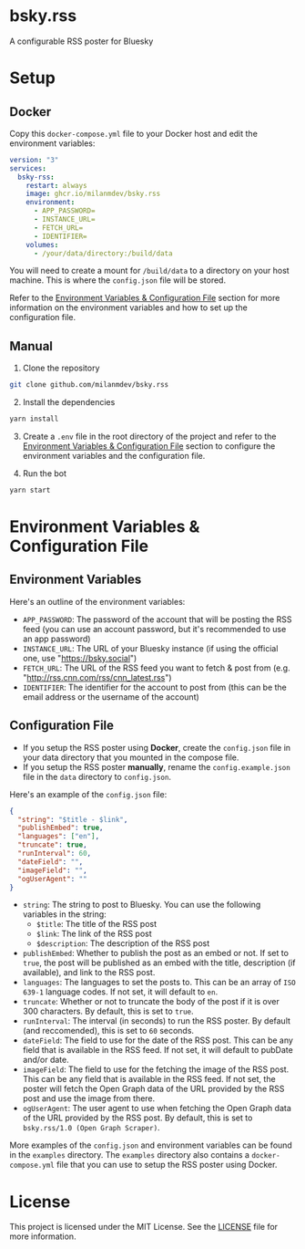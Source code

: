 # bsky.rss

A configurable RSS poster for Bluesky

# Setup

## Docker

Copy this `docker-compose.yml` file to your Docker host and edit the environment variables:

```yml
version: "3"
services:
  bsky-rss:
    restart: always
    image: ghcr.io/milanmdev/bsky.rss
    environment:
      - APP_PASSWORD=
      - INSTANCE_URL=
      - FETCH_URL=
      - IDENTIFIER=
    volumes:
      - /your/data/directory:/build/data
```

You will need to create a mount for `/build/data` to a directory on your host machine. This is where the `config.json` file will be stored.

Refer to the [Environment Variables & Configuration File](#environment-variables--configuration-file) section for more information on the environment variables and how to set up the configuration file.

## Manual

1. Clone the repository

```bash
git clone github.com/milanmdev/bsky.rss
```

2. Install the dependencies

```bash
yarn install
```

3. Create a `.env` file in the root directory of the project and refer to the [Environment Variables & Configuration File](#environment-variables--configuration-file) section to configure the environment variables and the configuration file.

4. Run the bot

```bash
yarn start
```

# Environment Variables & Configuration File

## Environment Variables

Here's an outline of the environment variables:

- `APP_PASSWORD`: The password of the account that will be posting the RSS feed (you can use an account password, but it's recommended to use an app password)
- `INSTANCE_URL`: The URL of your Bluesky instance (if using the official one, use "https://bsky.social")
- `FETCH_URL`: The URL of the RSS feed you want to fetch & post from (e.g. "http://rss.cnn.com/rss/cnn_latest.rss")
- `IDENTIFIER`: The identifier for the account to post from (this can be the email address or the username of the account)

## Configuration File

- If you setup the RSS poster using **Docker**, create the `config.json` file in your data directory that you mounted in the compose file.
- If you setup the RSS poster **manually**, rename the `config.example.json` file in the `data` directory to `config.json`.

Here's an example of the `config.json` file:

```json
{
  "string": "$title - $link",
  "publishEmbed": true,
  "languages": ["en"],
  "truncate": true,
  "runInterval": 60,
  "dateField": "",
  "imageField": "",
  "ogUserAgent": ""
}
```

- `string`: The string to post to Bluesky. You can use the following variables in the string:
  - `$title`: The title of the RSS post
  - `$link`: The link of the RSS post
  - `$description`: The description of the RSS post
- `publishEmbed`: Whether to publish the post as an embed or not. If set to `true`, the post will be published as an embed with the title, description (if available), and link to the RSS post.
- `languages`: The languages to set the posts to. This can be an array of `ISO 639-1` language codes. If not set, it will default to `en`.
- `truncate`: Whether or not to truncate the body of the post if it is over 300 characters. By default, this is set to `true`.
- `runInterval`: The interval (in seconds) to run the RSS poster. By default (and reccomended), this is set to `60` seconds.
- `dateField`: The field to use for the date of the RSS post. This can be any field that is available in the RSS feed. If not set, it will default to pubDate and/or date.
- `imageField`: The field to use for the fetching the image of the RSS post. This can be any field that is available in the RSS feed. If not set, the poster will fetch the Open Graph data of the URL provided by the RSS post and use the image from there.
- `ogUserAgent`: The user agent to use when fetching the Open Graph data of the URL provided by the RSS post. By default, this is set to `bsky.rss/1.0 (Open Graph Scraper)`.

More examples of the `config.json` and environment variables can be found in the `examples` directory. The `examples` directory also contains a `docker-compose.yml` file that you can use to setup the RSS poster using Docker.

# License

This project is licensed under the MIT License. See the [LICENSE](LICENSE) file for more information.
